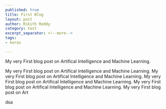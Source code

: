 ```yaml
---
published: true
title: First Blog
layout: post
author: Rikith Reddy 
category: test
excerpt_separator: <!--more-->
tags:
- keras

---
```


My very First blog post on Artifical Intelligence and Machine Learning.
<!--more-->
My very First blog post on Artifical Intelligence and Machine Learning.
My very First blog post on Artifical Intelligence and Machine Learning.
My very First blog post on Artifical Intelligence and Machine Learning.
My very First blog post on Artifical Intelligence and Machine Learning.
My very First blog post on Art
<!--more-->
dsa
